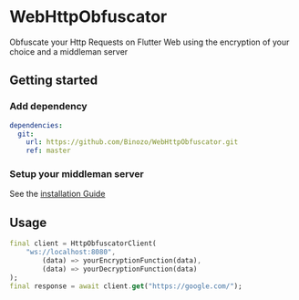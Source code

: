 # WebHttpObfuscator
Obfuscate your Http Requests on Flutter Web using the encryption of your choice and a middleman server

## Getting started

### Add dependency

```yaml
dependencies:
  git:
    url: https://github.com/Binozo/WebHttpObfuscator.git
    ref: master
```

### Setup your middleman server
See the [installation Guide](https://github.com/Binozo/WebHttpObfuscator-Server)

## Usage

```dart
final client = HttpObfuscatorClient(
    "ws://localhost:8080",
        (data) => yourEncryptionFunction(data),
        (data) => yourDecryptionFunction(data)
);
final response = await client.get("https://google.com/");
```
